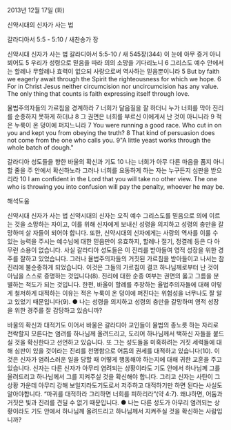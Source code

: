 2013년 12월 17일 (화)

신약시대의 신자가 사는 법



갈라디아서 5:5 - 5:10 / 새찬송가  장


신약시대 신자가 사는 법
갈라디아서 5:5-10 / 새 545장(344) 이 눈에 아무 증거 아니 뵈어도
5 우리가 성령으로 믿음을 따라 의의 소망을 기다리노니 6 그리스도 예수 안에서는 할례나 무할례나 효력이 없으되 사랑으로써 역사하는 믿음뿐이니라
5 But by faith we eagerly await through the Spirit the righteousness for which we hope. 6 For in Christ Jesus neither circumcision nor uncircumcision has any value. The only thing that counts is faith expressing itself through love.

율법주의자들의 가르침을 경계하라
7 너희가 달음질을 잘 하더니 누가 너희를 막아 진리를 순종하지 못하게 하더냐 8 그 권면은 너희를 부르신 이에게서 난 것이 아니니라 9 적은 누룩이 온 덩이에 퍼지느니라
7 You were running a good race. Who cut in on you and kept you from obeying the truth? 8 That kind of persuasion does not come from the one who calls you. 9"A little yeast works through the whole batch of dough."

갈라디아 성도들을 향한 바울의 확신과 기도
10 나는 너희가 아무 다른 마음을 품지 아니할 줄을 주 안에서 확신하노라 그러나 너희를 요동하게 하는 자는 누구든지 심판을 받으리라
10 I am confident in the Lord that you will take no other view. The one who is throwing you into confusion will pay the penalty, whoever he may be.

해석도움





신약시대 신자가 사는 법
신약시대의 신자는 오직 예수 그리스도를 믿음으로 의에 이르는 것을 소망하는 자이고, 이를 위해 신자에게 보내신 성령을 의지하고 성령의 충만을 갈망하며 살 자들이 되어야 합니다. 또한, 신약시대의 신자에게는 사랑의 역사를 이룰 수 있는 능력을 주시는 예수님에 대한 믿음만이 유효하지, 할례나 절기, 정결례 등은 다 아무런 소용이 없습니다. 사실 갈라디아 성도들은 이 진리를 받아들여 영적 성장을 위한 경주를 잘하고 있었습니다. 그러나 율법주의자들의 거짓된 가르침을 받아들이고 나서는 참진리에 불순종하게 되었습니다. 이것은 그들의 가르침이 결코 하나님께로부터 난 것이 아님을 스스로 증명하는 것입니다(8). 진리에 대한 순종 여부는 권면의 옳고 그름을 분별하는 척도가 되는 것입니다. 한편, 바울이 할례를 주장하는 율법주의자들에 대해 이렇게 철저하게 대적하는 이유는 적은 누룩이 온 덩이에 퍼진다는 위험성을 너무나도 잘 알고 있었기 때문입니다(9).
● 나는 성령을 의지하고 성령의 충만을 갈망하며 영적 성장을 위한 경주를 잘 감당하고 있습니까?

바울의 확신과 대적기도
이어서 바울은 갈라디아 교인들이 율법의 종노릇 하는 자리로 전락할지 모른다는 염려를 하나님께 올려드리고, 도리어 하나님께서 택하신 자들을 붙드실 것을 확신한다고 선언하고 있습니다. 또 그는 성도들을 미혹하려는 거짓 세력들에 대해 심판이 있을 것이라는 진리를 천명함으로 어둠의 권세를 대적하고 있습니다(10). 이것은 신자가 염려스러운 일을 당할 때 어떻게 행동해야 하는지에 대해 귀한 교훈을 주고 있습니다. 신자는 다른 신자가 아무리 염려되는 상황이라도 기도 안에서 하나님께 그를 올려드리고 하나님께서 그를 지켜주실 것을 확신해야 합니다. 그리고 신자는 사탄이 그 상황 가운데 아무리 강해 보일지라도기도로서 저주하고 대적하기만 하면 된다는 사실도 알아야합니다. “마귀를 대적하라 그리하면 너희를 피하리라”(약 4:7). 왜냐하면, 어둠과 거짓은 빛과 진리를 견딜 수 없기 때문입니다.
● 나는 다른 성도가 아무리 염려되는 상황이라도 기도 안에서 하나님께 올려드리고 하나님께서 지켜주실 것을 확신하는 사람입니까?